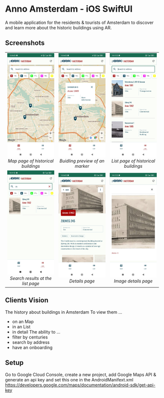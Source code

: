 # Anno Amsterdam - iOS SwiftUI

A mobile application for the residents & tourists of Amsterdam to discover and learn more about the historic buildings using AR.

## Screenshots

<table>
  <tr>
    <td align="center" width="33%">
      <img src="demo_images/map.jpeg" alt="Map page" width="200"><br>
      <em>Map page of historical buildings</em>
    </td>
    <td align="center" width="33%">
      <img src="demo_images/marker.jpeg" alt="Map marker preview page" width="200"><br>
      <em>Buidling preview of an marker</em>
    </td>
    <td align="center" width="33%">
      <img src="demo_images/list.jpeg" alt="List page" width="200"><br>
      <em>List page of historical buildings</em>
    </td>
  </tr>
  <tr>
    <td align="center" width="33%">
      <img src="demo_images/search.jpeg" alt="Search" width="200"><br>
      <em>Search results at the list page</em>
    </td>
    <td align="center" width="33%">
      <img src="demo_images/details.jpeg" alt="Details page" width="200"><br>
      <em>Details page</em>
    </td>
    <td align="center" width="33%">
      <img src="demo_images/image.jpeg" alt="Image page" width="200"><br>
      <em>Image details page</em>
    </td>
  </tr>
</table>

## Clients Vision

The history about buildings in Amsterdam
To view them …
- on an Map
- in an List
- in detail
The ability to …
- filter by centuries 
- search by address 
- have an onboarding


## Setup


Go to Google Cloud Console, create a new project, add Google Maps API & generate an api key and set this one in the AndroidManifext.xml
https://developers.google.com/maps/documentation/android-sdk/get-api-key

​

​

​

​
